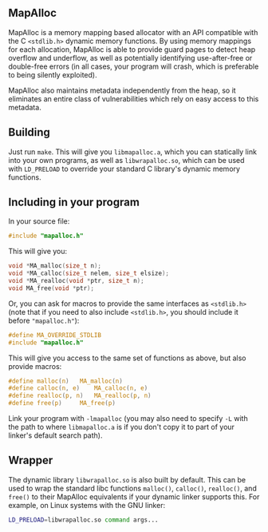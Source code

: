 MapAlloc
--------
MapAlloc is a memory mapping based allocator with an API compatible with
the C `<stdlib.h>` dynamic memory functions. By using memory mappings for each
allocation, MapAlloc is able to provide guard pages to detect heap overflow
and underflow, as well as potentially identifying use-after-free or double-free
errors (in all cases, your program will crash, which is preferable to being
silently exploited).

MapAlloc also maintains metadata independently from the heap, so it eliminates
an entire class of vulnerabilities which rely on easy access to this metadata.

Building
--------
Just run `make`. This will give you `libmapalloc.a`, which you can statically
link into your own programs, as well as `libwrapalloc.so`, which can be used
with `LD_PRELOAD` to override your standard C library's dynamic memory
functions.

Including in your program
-------------------------
In your source file:

```c
#include "mapalloc.h"
```

This will give you:

```c
void *MA_malloc(size_t n);
void *MA_calloc(size_t nelem, size_t elsize);
void *MA_realloc(void *ptr, size_t n);
void MA_free(void *ptr);
```

Or, you can ask for macros to provide the same interfaces as `<stdlib.h>`
(note that if you need to also include `<stdlib.h>`, you should include it
before `"mapalloc.h"`):

```c
#define MA_OVERRIDE_STDLIB
#include "mapalloc.h"
```

This will give you access to the same set of functions as above, but also
provide macros:

```c
#define malloc(n)	MA_malloc(n)
#define calloc(n, e)	MA_calloc(n, e)
#define realloc(p, n)	MA_realloc(p, n)
#define free(p)		MA_free(p)
```

Link your program with `-lmapalloc` (you may also need to specify
`-L` with the path to where `libmapalloc.a` is if you don't copy it to part
of your linker's default search path).

Wrapper
-------
The dynamic library `libwrapalloc.so` is also built by default. This can
be used to wrap the standard libc functions `malloc()`, `calloc()`, `realloc()`,
and `free()` to their MapAlloc equivalents if your dynamic linker supports
this. For example, on Linux systems with the GNU linker:

```bash
LD_PRELOAD=libwrapalloc.so command args...
```
